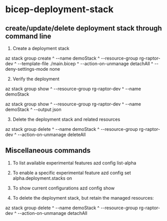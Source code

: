 # bicep-deployment-stack
## create/update/delete deployment stack through command line

1) Create a deployment stack

az stack group create ^
   --name demoStack ^
   --resource-group rg-raptor-dev ^
   --template-file ./main.bicep ^
   --action-on-unmanage detachAll ^
   --deny-settings-mode none

2) Verify the deployment

az stack group show ^
  --resource-group rg-raptor-dev ^
  --name demoStack

az stack group show ^
  --resource-group rg-raptor-dev ^
  --name demoStack ^
  --output json


3) Delete the deployment stack and related resources

az stack group delete ^
  --name demoStack ^
  --resource-group rg-raptor-dev ^
  --action-on-unmanage deleteAll
  
## Miscellaneous commands

1) To list available experimental features
   azd config list-alpha

2) To enable a specific experimental feature
   azd config set alpha.deployment.stacks on

3) To show current configurations
   azd config show





  
  

5) To delete the deployment stack, but retain the managed resources:

az stack group delete ^
  --name demoStack ^
  --resource-group rg-raptor-dev ^
  --action-on-unmanage detachAll
